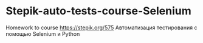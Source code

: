 # Stepik-auto-tests-course-Selenium
Homework to course https://stepik.org/575
Автоматизация тестирования с помощью Selenium и Python


 
